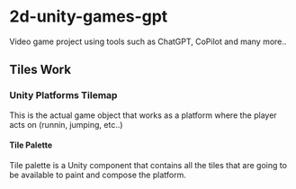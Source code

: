# 2d-unity-games-gpt
Video game project using tools such as ChatGPT, CoPilot and many more..

## Tiles Work
### Unity Platforms Tilemap
This is the actual game object that works as a platform where the player acts on (runnin, jumping, etc..)
#### Tile Palette
Tile palette is a Unity component that contains all the tiles that are going to be available to paint and compose the platform.
